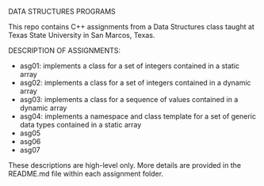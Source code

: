 DATA STRUCTURES PROGRAMS

This repo contains C++ assignments from a Data Structures class taught at Texas State University in San Marcos, Texas.

DESCRIPTION OF ASSIGNMENTS:
- asg01: implements a class for a set of integers contained in a static array
- asg02: implements a class for a set of integers contained in a dynamic array
- asg03: implements a class for a sequence of values contained in a dynamic array
- asg04: implements a namespace and class template for a set of generic data types contained in a static array
- asg05
- asg06
- asg07

These descriptions are high-level only. More details are provided in the README.md file within each assignment folder. 
